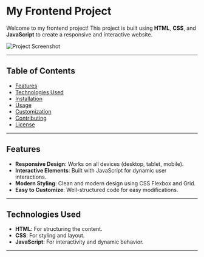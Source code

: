 # My Frontend Project

Welcome to my frontend project! This project is built using **HTML**, **CSS**, and **JavaScript** to create a responsive and interactive website.

![Project Screenshot](./images/screenshot.png) <!-- Add a screenshot of your project -->

---

## Table of Contents
- [Features](#features)
- [Technologies Used](#technologies-used)
- [Installation](#installation)
- [Usage](#usage)
- [Customization](#customization)
- [Contributing](#contributing)
- [License](#license)

---

## Features
- **Responsive Design**: Works on all devices (desktop, tablet, mobile).
- **Interactive Elements**: Built with JavaScript for dynamic user interactions.
- **Modern Styling**: Clean and modern design using CSS Flexbox and Grid.
- **Easy to Customize**: Well-structured code for easy modifications.

---

## Technologies Used
- **HTML**: For structuring the content.
- **CSS**: For styling and layout.
- **JavaScript**: For interactivity and dynamic behavior.

---

